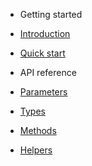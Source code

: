 <!-- docs/_sidebar.md -->

- Getting started

 - [Introduction](introduction.md)
 - [Quick start](quick-start.md)

- API reference

 - [Parameters](parameters.md)
 - [Types](types.md)
 - [Methods](methods.md)
 - [Helpers](helpers.md)